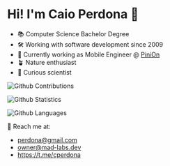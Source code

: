 # Hi! I'm Caio Perdona 👋

 - 📚 Computer Science Bachelor Degree
 - 🛠 Working with software development since 2009
 - 📲 Currently working as Mobile Engineer @ [PiniOn](https://pinion.app)
 - 🪴 Nature enthusiast
 - 🧪 Curious scientist

![Github Contributions](https://github-readme-streak-stats.herokuapp.com/?user=perdona&hide_border=true&theme=bear)

![Github Statistics](https://github-readme-stats.vercel.app/api/?username=perdona&count_private=true&show_icons=true&theme=bear)

![Github Languages](https://github-readme-stats.vercel.app/api/top-langs/?username=perdona&layout=compact&count_private=true&theme=tokyonight)


📨 Reach me at:
- perdona@gmail.com
- owner@mad-labs.dev
- https://t.me/cperdona


<!--
**perdona/perdona** is a ✨ _special_ ✨ repository because its `README.md` (this file) appears on your GitHub profile.

Here are some ideas to get you started:

- 🔭 I’m currently working on ...
- 🌱 I’m currently learning ...
- 👯 I’m looking to collaborate on ...
- 🤔 I’m looking for help with ...
- 💬 Ask me about ...
- 📫 How to reach me: ...
- 😄 Pronouns: ...
- ⚡ Fun fact: ...

-->
